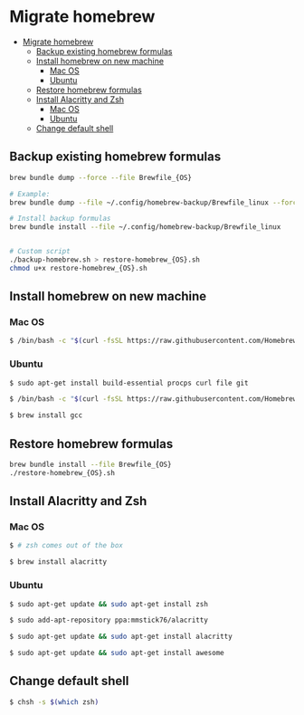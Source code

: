 # Migrate homebrew

<!--toc:start-->
- [Migrate homebrew](#migrate-homebrew)
  - [Backup existing homebrew formulas](#backup-existing-homebrew-formulas)
  - [Install homebrew on new machine](#install-homebrew-on-new-machine)
    - [Mac OS](#mac-os)
    - [Ubuntu](#ubuntu)
  - [Restore homebrew formulas](#restore-homebrew-formulas)
  - [Install Alacritty and Zsh](#install-alacritty-and-zsh)
    - [Mac OS](#mac-os)
    - [Ubuntu](#ubuntu)
  - [Change default shell](#change-default-shell)
<!--toc:end-->


## Backup existing homebrew formulas

```sh
brew bundle dump --force --file Brewfile_{OS}

# Example:
brew bundle dump --file ~/.config/homebrew-backup/Brewfile_linux --force

# Install backup formulas
brew bundle install --file ~/.config/homebrew-backup/Brewfile_linux


# Custom script
./backup-homebrew.sh > restore-homebrew_{OS}.sh
chmod u+x restore-homebrew_{OS}.sh
```

## Install homebrew on new machine

### Mac OS

```sh
$ /bin/bash -c "$(curl -fsSL https://raw.githubusercontent.com/Homebrew/install/HEAD/install.sh)"
```

### Ubuntu

```sh
$ sudo apt-get install build-essential procps curl file git
```

```sh
$ /bin/bash -c "$(curl -fsSL https://raw.githubusercontent.com/Homebrew/install/HEAD/install.sh)"
```

```sh
$ brew install gcc
```

## Restore homebrew formulas

```sh
brew bundle install --file Brewfile_{OS}
./restore-homebrew_{OS}.sh
```

## Install Alacritty and Zsh

### Mac OS

```sh
$ # zsh comes out of the box
```

```sh
$ brew install alacritty
```

### Ubuntu

```sh
$ sudo apt-get update && sudo apt-get install zsh
```

```sh
$ sudo add-apt-repository ppa:mmstick76/alacritty
```

```sh
$ sudo apt-get update && sudo apt-get install alacritty
```

```sh
$ sudo apt-get update && sudo apt-get install awesome
```

## Change default shell

```sh
$ chsh -s $(which zsh)
```

